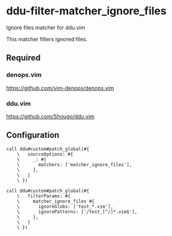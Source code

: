 # ddu-filter-matcher_ignore_files

Ignore files matcher for ddu.vim

This matcher filters ignored files.

## Required

### denops.vim

https://github.com/vim-denops/denops.vim

### ddu.vim

https://github.com/Shougo/ddu.vim

## Configuration

```vim
call ddu#custom#patch_global(#{
    \   sourceOptions: #{
    \     _: #{
    \       matchers: ['matcher_ignore_files'],
    \     },
    \   }
    \ })

call ddu#custom#patch_global(#{
    \   filterParams: #{
    \     matcher_ignore_files #{
    \       ignoreGlobs: ['test_*.vim'],
    \       ignorePatterns: ['/test_[^/]*.vim$'],
    \     },
    \   }
    \ })
```
